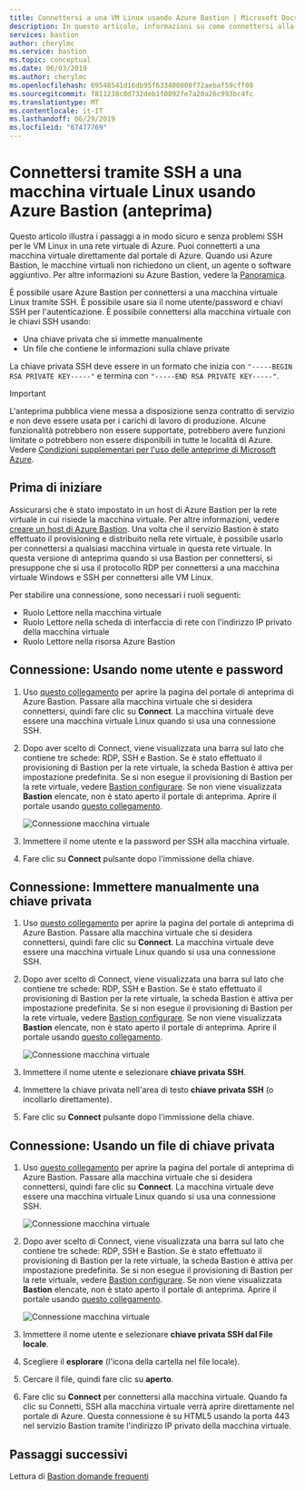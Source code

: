 ```yaml
---
title: Connettersi a una VM Linux usando Azure Bastion | Microsoft Docs
description: In questo articolo, informazioni su come connettersi alla macchina virtuale Linux usando Azure Bastion.
services: bastion
author: cherylmc
ms.service: bastion
ms.topic: conceptual
ms.date: 06/03/2019
ms.author: cherylmc
ms.openlocfilehash: 69548541d16db95f633400808f72aebaf59cff08
ms.sourcegitcommit: f811238c0d732deb1f0892fe7a20a26c993bc4fc
ms.translationtype: MT
ms.contentlocale: it-IT
ms.lasthandoff: 06/29/2019
ms.locfileid: "67477769"
---
```

# <a name="connect-using-ssh-to-a-linux-virtual-machine-using-azure-bastion-preview"></a>Connettersi tramite SSH a una macchina virtuale Linux usando Azure Bastion (anteprima)

Questo articolo illustra i passaggi a in modo sicuro e senza problemi SSH per le VM Linux in una rete virtuale di Azure. Puoi connetterti a una macchina virtuale direttamente dal portale di Azure. Quando usi Azure Bastion, le macchine virtuali non richiedono un client, un agente o software aggiuntivo. Per altre informazioni su Azure Bastion, vedere la [Panoramica](bastion-overview.md).

È possibile usare Azure Bastion per connettersi a una macchina virtuale Linux tramite SSH. È possibile usare sia il nome utente/password e chiavi SSH per l'autenticazione. È possibile connettersi alla macchina virtuale con le chiavi SSH usando:

* Una chiave privata che si immette manualmente
* Un file che contiene le informazioni sulla chiave private

La chiave privata SSH deve essere in un formato che inizia con `"-----BEGIN RSA PRIVATE KEY-----"` e termina con `"-----END RSA PRIVATE KEY-----"`.

> [!IMPORTANT]
> L'anteprima pubblica viene messa a disposizione senza contratto di servizio e non deve essere usata per i carichi di lavoro di produzione. Alcune funzionalità potrebbero non essere supportate, potrebbero avere funzioni limitate o potrebbero non essere disponibili in tutte le località di Azure. Vedere [Condizioni supplementari per l'uso delle anteprime di Microsoft Azure](https://azure.microsoft.com/support/legal/preview-supplemental-terms/).
>

## <a name="before-you-begin"></a>Prima di iniziare

Assicurarsi che è stato impostato in un host di Azure Bastion per la rete virtuale in cui risiede la macchina virtuale. Per altre informazioni, vedere [creare un host di Azure Bastion](bastion-create-host-portal.md). Una volta che il servizio Bastion è stato effettuato il provisioning e distribuito nella rete virtuale, è possibile usarlo per connettersi a qualsiasi macchina virtuale in questa rete virtuale. In questa versione di anteprima quando si usa Bastion per connettersi, si presuppone che si usa il protocollo RDP per connettersi a una macchina virtuale Windows e SSH per connettersi alle VM Linux.

Per stabilire una connessione, sono necessari i ruoli seguenti:

* Ruolo Lettore nella macchina virtuale
* Ruolo Lettore nella scheda di interfaccia di rete con l'indirizzo IP privato della macchina virtuale
* Ruolo Lettore nella risorsa Azure Bastion

## <a name="username"></a>Connessione: Usando nome utente e password


1.  Uso [questo collegamento](https://aka.ms/BastionHost) per aprire la pagina del portale di anteprima di Azure Bastion. Passare alla macchina virtuale che si desidera connettersi, quindi fare clic su **Connect**. La macchina virtuale deve essere una macchina virtuale Linux quando si usa una connessione SSH.
1. Dopo aver scelto di Connect, viene visualizzata una barra sul lato che contiene tre schede: RDP, SSH e Bastion. Se è stato effettuato il provisioning di Bastion per la rete virtuale, la scheda Bastion è attiva per impostazione predefinita. Se si non esegue il provisioning di Bastion per la rete virtuale, vedere [Bastion configurare](bastion-create-host-portal.md). Se non viene visualizzata **Bastion** elencate, non è stato aperto il portale di anteprima. Aprire il portale usando [questo collegamento](https://aka.ms/BastionHost).

      ![Connessione macchina virtuale](./media/bastion-connect-vm-ssh/bastion.png)

1. Immettere il nome utente e la password per SSH alla macchina virtuale.
1. Fare clic su **Connect** pulsante dopo l'immissione della chiave.

## <a name="privatekey"></a>Connessione: Immettere manualmente una chiave privata

1.  Uso [questo collegamento](https://aka.ms/BastionHost) per aprire la pagina del portale di anteprima di Azure Bastion. Passare alla macchina virtuale che si desidera connettersi, quindi fare clic su **Connect**. La macchina virtuale deve essere una macchina virtuale Linux quando si usa una connessione SSH.
1. Dopo aver scelto di Connect, viene visualizzata una barra sul lato che contiene tre schede: RDP, SSH e Bastion. Se è stato effettuato il provisioning di Bastion per la rete virtuale, la scheda Bastion è attiva per impostazione predefinita. Se si non esegue il provisioning di Bastion per la rete virtuale, vedere [Bastion configurare](bastion-create-host-portal.md). Se non viene visualizzata **Bastion** elencate, non è stato aperto il portale di anteprima. Aprire il portale usando [questo collegamento](https://aka.ms/BastionHost).

      ![Connessione macchina virtuale](./media/bastion-connect-vm-ssh/bastion.png)

1. Immettere il nome utente e selezionare **chiave privata SSH**.
1. Immettere la chiave privata nell'area di testo **chiave privata SSH** (o incollarlo direttamente).
1. Fare clic su **Connect** pulsante dopo l'immissione della chiave.

## <a name="ssh"></a>Connessione: Usando un file di chiave privata

1.  Uso [questo collegamento](https://aka.ms/BastionHost) per aprire la pagina del portale di anteprima di Azure Bastion. Passare alla macchina virtuale che si desidera connettersi, quindi fare clic su **Connect**. La macchina virtuale deve essere una macchina virtuale Linux quando si usa una connessione SSH.

    ![Connessione macchina virtuale](./media/bastion-connect-vm-ssh/connect.png)

1. Dopo aver scelto di Connect, viene visualizzata una barra sul lato che contiene tre schede: RDP, SSH e Bastion. Se è stato effettuato il provisioning di Bastion per la rete virtuale, la scheda Bastion è attiva per impostazione predefinita. Se si non esegue il provisioning di Bastion per la rete virtuale, vedere [Bastion configurare](bastion-create-host-portal.md). Se non viene visualizzata **Bastion** elencate, non è stato aperto il portale di anteprima. Aprire il portale usando [questo collegamento](https://aka.ms/BastionHost).

    ![Connessione macchina virtuale](./media/bastion-connect-vm-ssh/bastion.png)

1. Immettere il nome utente e selezionare **chiave privata SSH dal File locale**.
1. Scegliere il **esplorare** (l'icona della cartella nel file locale).
1. Cercare il file, quindi fare clic su **aperto**.
1. Fare clic su **Connect** per connettersi alla macchina virtuale. Quando fa clic su Connetti, SSH alla macchina virtuale verrà aprire direttamente nel portale di Azure. Questa connessione è su HTML5 usando la porta 443 nel servizio Bastion tramite l'indirizzo IP privato della macchina virtuale.

## <a name="next-steps"></a>Passaggi successivi

Lettura di [Bastion domande frequenti](bastion-faq.md)
